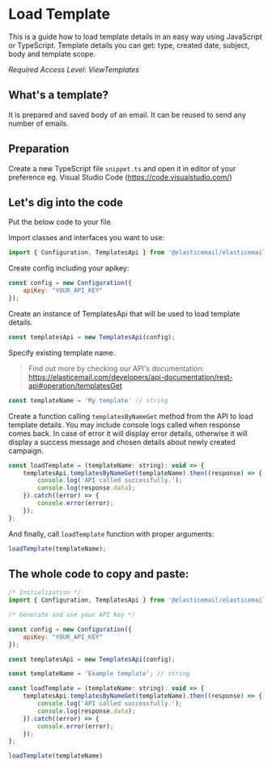 # Load Template

This is a guide how to load template details in an easy way using JavaScript or TypeScript.
Template details you can get: type, created date, subject, body and template scope.

*Required Access Level: ViewTemplates*

## What's a template?
It is prepared and saved body of an email. It can be reused to send any number of emails.

## Preparation
Create a new TypeScript file `snippet.ts` and open it in editor of your preference eg. Visual Studio Code (https://code.visualstudio.com/)

## Let's dig into the code

Put the below code to your file.

Import classes and interfaces you want to use:

```javascript
import { Configuration, TemplatesApi } from '@elasticemail/elasticemail-client-ts-axios';
```

Create config including your apikey: 

```javascript
const config = new Configuration({
    apiKey: "YOUR_API_KEY"
});
```

Create an instance of TemplatesApi that will be used to load template details.

```javascript
const templatesApi = new TemplatesApi(config);
```

Specify existing template name.

> Find out more by checking our API's documentation: https://elasticemail.com/developers/api-documentation/rest-api#operation/templatesGet

```javascript
const templateName = 'My template' // string
```

Create a function calling `templatesByNameGet` method from the API to load template details. You may include console logs called when response comes back.
In case of error it will display error details, otherwise it will display a success message and chosen details about newly created campaign.

```javascript
const loadTemplate = (templateName: string): void => {
    templatesApi.templatesByNameGet(templateName).then((response) => {
        console.log('API called successfully.');
        console.log(response.data);
    }).catch((error) => {
        console.error(error);
    });
};
```

And finally, call `loadTemplate` function with proper arguments: 

```javascript
loadTemplate(templateName);
```


## The whole code to copy and paste:

```javascript
/* Initialization */
import { Configuration, TemplatesApi } from '@elasticemail/elasticemail-client-ts-axios';

/* Generate and use your API key */

const config = new Configuration({
    apiKey: "YOUR_API_KEY"
});

const templatesApi = new TemplatesApi(config);

const templateName = 'Example template'; // string

const loadTemplate = (templateName: string): void => {
    templatesApi.templatesByNameGet(templateName).then((response) => {
        console.log('API called successfully.');
        console.log(response.data);
    }).catch((error) => {
        console.error(error);
    });
};

loadTemplate(templateName)
```